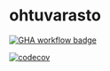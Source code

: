 # ohtuvarasto
[![GHA workflow badge](https://github.com/rigozu9/ohtuvarasto/workflows/CI/badge.svg)](https://github.com/rigozu9/ohtuvarasto/actions)

[![codecov](https://codecov.io/github/rigozu9/ohtuvarasto/graph/badge.svg?token=SL85E0PCTV)](https://codecov.io/github/rigozu9/ohtuvarasto)